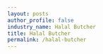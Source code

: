 ```yaml
---
layout: posts 
author_profile: false 
industry_name: Halal Butcher
title: Halal Butcher
permalink: /halal-butcher
---
```

